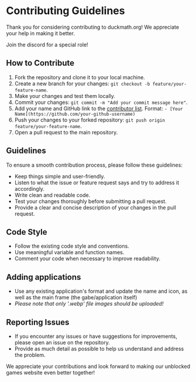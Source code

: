 # Contributing Guidelines

Thank you for considering contributing to duckmath.org! We appreciate your help in making it better.

Join the discord for a special role!

## How to Contribute

1. Fork the repository and clone it to your local machine.
2. Create a new branch for your changes: `git checkout -b feature/your-feature-name`.
3. Make your changes and test them locally.
4. Commit your changes: `git commit -m "Add your commit message here"`.
5. Add your name and GitHub link to the [contributor list](https://github.com/duckmath/duckmath.github.io/blob/main/CONTRIBUTORS.md). Format: `- [Your Name](https://github.com/your-github-username)`
6. Push your changes to your forked repository: `git push origin feature/your-feature-name`.
7. Open a pull request to the main repository.

## Guidelines

To ensure a smooth contribution process, please follow these guidelines:

- Keep things simple and user-friendly.
- Listen to what the issue or feature request says and try to address it accordingly.
- Write clean and readable code.
- Test your changes thoroughly before submitting a pull request.
- Provide a clear and concise description of your changes in the pull request.

## Code Style

- Follow the existing code style and conventions.
- Use meaningful variable and function names.
- Comment your code when necessary to improve readability.

## Adding applications

- Use any existing application's format and update the name and icon, as well as the main frame (the gabe/application itself)
- _Please note that only '.webp' file images should be uploaded!_

## Reporting Issues

- If you encounter any issues or have suggestions for improvements, please open an issue on the repository.
- Provide as much detail as possible to help us understand and address the problem.

We appreciate your contributions and look forward to making our unblocked games website even better together!
